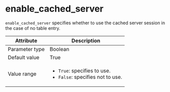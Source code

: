 # enable_cached_server

`enable_cached_server` specifies whether to use the cached server session in the case of no table entry.

| Attribute | Description |
|----------|---------|
| Parameter type | Boolean |
| Default value | True |
| Value range | <ul><li>`True`: specifies to use.</li><li>`False`: specifies not to use.</li></ul> |
